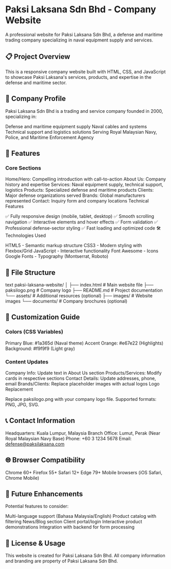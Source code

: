 # Paksi Laksana Sdn Bhd - Company Website

A professional website for Paksi Laksana Sdn Bhd, a defense and maritime trading company specializing in naval equipment supply and services.

## 📋 Project Overview

This is a responsive company website built with HTML, CSS, and JavaScript to showcase Paksi Laksana's services, products, and expertise in the defense and maritime sector.

## 🎯 Company Profile

Paksi Laksana Sdn Bhd is a trading and service company founded in 2000, specializing in:

Defense and maritime equipment supply
Naval cables and systems
Technical support and logistics solutions
Serving Royal Malaysian Navy, Police, and Maritime Enforcement Agency

## 🚀 Features

### Core Sections

Home/Hero: Compelling introduction with call-to-action
About Us: Company history and expertise
Services: Naval equipment supply, technical support, logistics
Products: Specialized defense and maritime products
Clients: Major defense organizations served
Brands: Global manufacturers represented
Contact: Inquiry form and company locations
Technical Features

✅ Fully responsive design (mobile, tablet, desktop)
✅ Smooth scrolling navigation
✅ Interactive elements and hover effects
✅ Form validation
✅ Professional defense-sector styling
✅ Fast loading and optimized code
🛠️ Technologies Used

HTML5 - Semantic markup structure
CSS3 - Modern styling with Flexbox/Grid
JavaScript - Interactive functionality
Font Awesome - Icons
Google Fonts - Typography (Montserrat, Roboto)

## 📁 File Structure

text
paksi-laksana-website/
│
├── index.html              # Main website file
├── paksilogo.png           # Company logo
├── README.md               # Project documentation
└── assets/                 # Additional resources (optional)
    ├── images/             # Website images
    └── documents/          # Company brochures (optional)

## 🎨 Customization Guide

### Colors (CSS Variables)

Primary Blue: #1a365d (Naval theme)
Accent Orange: #e67e22 (Highlights)
Background: #f9f9f9 (Light gray)

### Content Updates

Company Info: Update text in About Us section
Products/Services: Modify cards in respective sections
Contact Details: Update addresses, phone, email
Brands/Clients: Replace placeholder images with actual logos
Logo Replacement

Replace paksilogo.png with your company logo file. Supported formats: PNG, JPG, SVG.

## 📞 Contact Information

Headquarters: Kuala Lumpur, Malaysia
Branch Office: Lumut, Perak (Near Royal Malaysian Navy Base)
Phone: +60 3 1234 5678
Email: defense@paksilaksana.com

## 🌐 Browser Compatibility

Chrome 60+
Firefox 55+
Safari 12+
Edge 79+
Mobile browsers (iOS Safari, Chrome Mobile)

## 🔧 Future Enhancements

Potential features to consider:

Multi-language support (Bahasa Malaysia/English)
Product catalog with filtering
News/Blog section
Client portal/login
Interactive product demonstrations
Integration with backend for form processing

## 📝 License & Usage

This website is created for Paksi Laksana Sdn Bhd. All company information and branding are property of Paksi Laksana Sdn Bhd.
